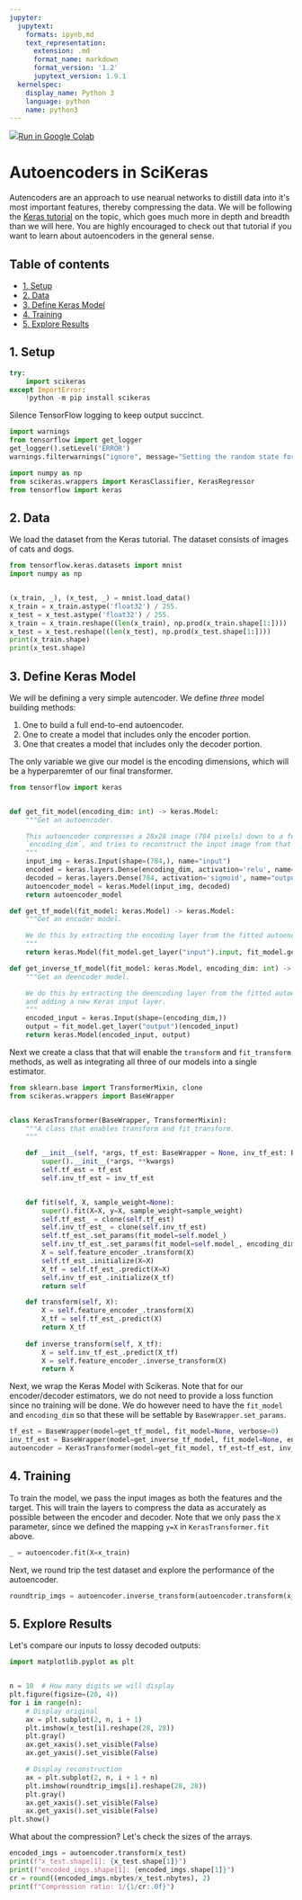 ```yaml
---
jupyter:
  jupytext:
    formats: ipynb,md
    text_representation:
      extension: .md
      format_name: markdown
      format_version: '1.2'
      jupytext_version: 1.9.1
  kernelspec:
    display_name: Python 3
    language: python
    name: python3
---
```


<!-- #raw -->
<a href="https://colab.research.google.com/github/adriangb/scikeras/blob/docs-deploy/refs/master/notebooks/AutoEncoders.ipynb"><img src="https://www.tensorflow.org/images/colab_logo_32px.png">Run in Google Colab</a>
<!-- #endraw -->

# Autoencoders in SciKeras

Autencoders are an approach to use nearual networks to distill data into it's most important features, thereby compressing the data. We will be following the [Keras tutorial](https://blog.keras.io/building-autoencoders-in-keras.html) on the topic, which goes much more in depth and breadth than we will here. You are highly encouraged to check out that tutorial if you want to learn about autoencoders in the general sense.

## Table of contents

* [1. Setup](#1.-Setup)
* [2. Data](#2.-Data)
* [3. Define Keras Model](#3.-Define-keras-model)
* [4. Training](#4.-Training)
* [5. Explore Results](#5.-Explore-results)

## 1. Setup

```python
try:
    import scikeras
except ImportError:
    !python -m pip install scikeras
```

Silence TensorFlow logging to keep output succinct.

```python
import warnings
from tensorflow import get_logger
get_logger().setLevel('ERROR')
warnings.filterwarnings("ignore", message="Setting the random state for TF")
```

```python
import numpy as np
from scikeras.wrappers import KerasClassifier, KerasRegressor
from tensorflow import keras
```

## 2. Data

We load the dataset from the Keras tutorial. The dataset consists of images of cats and dogs.

```python
from tensorflow.keras.datasets import mnist
import numpy as np


(x_train, _), (x_test, _) = mnist.load_data()
x_train = x_train.astype('float32') / 255.
x_test = x_test.astype('float32') / 255.
x_train = x_train.reshape((len(x_train), np.prod(x_train.shape[1:])))
x_test = x_test.reshape((len(x_test), np.prod(x_test.shape[1:])))
print(x_train.shape)
print(x_test.shape)
```

## 3. Define Keras Model

We will be defining a very simple autencoder. We define _three_ model building methods:

1. One to build a full end-to-end autoencoder.
2. One to create a model that includes only the encoder portion.
3. One that creates a model that includes only the decoder portion.

The only variable we give our model is the encoding dimensions, which will be a hyperparemter of our final transformer.

```python
from tensorflow import keras


def get_fit_model(encoding_dim: int) -> keras.Model:
    """Get an autoencoder.

    This autoencoder compresses a 28x28 image (784 pixels) down to a feature of length
    `encoding_dim`, and tries to reconstruct the input image from that vector.
    """
    input_img = keras.Input(shape=(784,), name="input")
    encoded = keras.layers.Dense(encoding_dim, activation='relu', name="encoded")(input_img)
    decoded = keras.layers.Dense(784, activation='sigmoid', name="output")(encoded)
    autoencoder_model = keras.Model(input_img, decoded)
    return autoencoder_model

def get_tf_model(fit_model: keras.Model) -> keras.Model:
    """Get an encoder model.

    We do this by extracting the encoding layer from the fitted autoencoder model.
    """
    return keras.Model(fit_model.get_layer("input").input, fit_model.get_layer("encoded").output)

def get_inverse_tf_model(fit_model: keras.Model, encoding_dim: int) -> keras.Model:
    """Get an deencoder model.

    We do this by extracting the deencoding layer from the fitted autoencoder model
    and adding a new Keras input layer.
    """
    encoded_input = keras.Input(shape=(encoding_dim,))
    output = fit_model.get_layer("output")(encoded_input)
    return keras.Model(encoded_input, output)
```

Next we create a class that that will enable the `transform` and `fit_transform` methods, as well as integrating all three of our models into a single estimator.

```python
from sklearn.base import TransformerMixin, clone
from scikeras.wrappers import BaseWrapper


class KerasTransformer(BaseWrapper, TransformerMixin):
    """A class that enables transform and fit_transform.
    """

    def __init__(self, *args, tf_est: BaseWrapper = None, inv_tf_est: BaseWrapper = None, **kwargs) -> None:
        super().__init__(*args, **kwargs)
        self.tf_est = tf_est
        self.inv_tf_est = inv_tf_est


    def fit(self, X, sample_weight=None):
        super().fit(X=X, y=X, sample_weight=sample_weight)
        self.tf_est_ = clone(self.tf_est)
        self.inv_tf_est_ = clone(self.inv_tf_est)
        self.tf_est_.set_params(fit_model=self.model_)
        self.inv_tf_est_.set_params(fit_model=self.model_, encoding_dim=self.encoding_dim)
        X = self.feature_encoder_.transform(X)
        self.tf_est_.initialize(X=X)
        X_tf = self.tf_est_.predict(X=X)
        self.inv_tf_est_.initialize(X_tf)
        return self

    def transform(self, X):
        X = self.feature_encoder_.transform(X)
        X_tf = self.tf_est_.predict(X)
        return X_tf
    
    def inverse_transform(self, X_tf):
        X = self.inv_tf_est_.predict(X_tf)
        X = self.feature_encoder_.inverse_transform(X)
        return X
```

Next, we wrap the Keras Model with Scikeras. Note that for our encoder/decoder estimators, we do not need to provide a loss function since no training will be done. We do however need to have the `fit_model` and `encoding_dim` so that these will be settable by `BaseWrapper.set_params`.

```python
tf_est = BaseWrapper(model=get_tf_model, fit_model=None, verbose=0)
inv_tf_est = BaseWrapper(model=get_inverse_tf_model, fit_model=None, encoding_dim=None, verbose=0)
autoencoder = KerasTransformer(model=get_fit_model, tf_est=tf_est, inv_tf_est=inv_tf_est, loss="binary_crossentropy", encoding_dim=32, epochs=5)
```

## 4. Training

To train the model, we pass the input images as both the features and the target. This will train the layers to compress the data as accurately as possible between the encoder and decoder. Note that we only pass the `X` parameter, since we defined the mapping `y=X` in `KerasTransformer.fit` above.

```python
_ = autoencoder.fit(X=x_train)
```

Next, we round trip the test dataset and explore the performance of the autoencoder.

```python
roundtrip_imgs = autoencoder.inverse_transform(autoencoder.transform(x_test))
```

## 5. Explore Results

Let's compare our inputs to lossy decoded outputs:

```python
import matplotlib.pyplot as plt


n = 10  # How many digits we will display
plt.figure(figsize=(20, 4))
for i in range(n):
    # Display original
    ax = plt.subplot(2, n, i + 1)
    plt.imshow(x_test[i].reshape(28, 28))
    plt.gray()
    ax.get_xaxis().set_visible(False)
    ax.get_yaxis().set_visible(False)

    # Display reconstruction
    ax = plt.subplot(2, n, i + 1 + n)
    plt.imshow(roundtrip_imgs[i].reshape(28, 28))
    plt.gray()
    ax.get_xaxis().set_visible(False)
    ax.get_yaxis().set_visible(False)
plt.show()
```

What about the compression? Let's check the sizes of the arrays.

```python
encoded_imgs = autoencoder.transform(x_test)
print(f"x_test.shape[1]: {x_test.shape[1]}")
print(f"encoded_imgs.shape[1]: {encoded_imgs.shape[1]}")
cr = round((encoded_imgs.nbytes/x_test.nbytes), 2)
print(f"Compression ratio: 1/{1/cr:.0f}")
```
